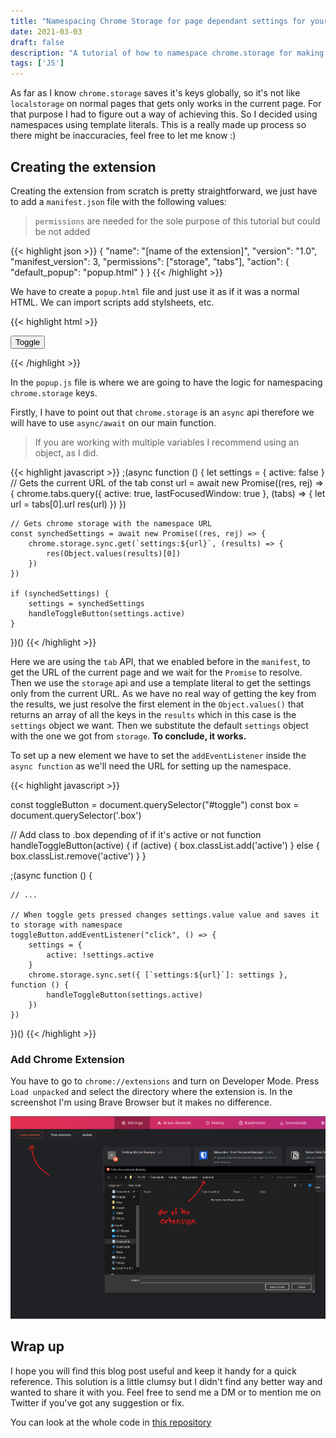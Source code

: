 ```yaml
---
title: "Namespacing Chrome Storage for page dependant settings for your Chrome Extension"
date: 2021-03-03
draft: false
description: "A tutorial of how to namespace chrome.storage for making it dependant on the current page"
tags: ['JS']
---
```


As far as I know `chrome.storage` saves it's keys globally, so it's not like `localstorage` on normal pages that gets only works in the current page. For that purpose I had to figure out a way of achieving this. So I decided using namespaces using template literals. This is a really made up process so there might be inaccuracies, feel free to let me know :)

## Creating the extension

Creating the extension from scratch is pretty straightforward, we just have to add a `manifest.json` file with the following values: 

> `permissions` are needed for the sole purpose of this tutorial but could be not added

{{< highlight json >}}
{
    "name": "[name of the extension]",
    "version": "1.0",
    "manifest_version": 3,
    "permissions": ["storage", "tabs"],
    "action": {
        "default_popup": "popup.html"
    }
}
{{< /highlight >}}

We have to create a `popup.html` file and just use it as if it  was a normal HTML. We can import scripts add stylsheets, etc. 

{{< highlight html >}}
<div class="container">
    <div class="box "></div>
    <button id="toggle">Toggle</button>
</div>

<script src="popup.js"></script>
{{< /highlight >}}

In the `popup.js` file is where we are going to have the logic for namespacing `chrome.storage` keys.

Firstly, I have to point out that `chrome.storage` is an `async` api therefore we will have to use `async/await` on our main function.

> If you are working with multiple variables I recommend using an object, as I did. 

{{< highlight javascript >}}
;(async function () {
    let settings = {
        active: false
    }
    // Gets the current URL of the tab
    const url = await new Promise((res, rej) => {
        chrome.tabs.query({ active: true, lastFocusedWindow: true }, (tabs) => {
            let url = tabs[0].url
            res(url)
        })
    })

    // Gets chrome storage with the namespace URL
    const synchedSettings = await new Promise((res, rej) => {
        chrome.storage.sync.get(`settings:${url}`, (results) => {
            res(Object.values(results)[0])
        })
    })

    if (synchedSettings) {
        settings = synchedSettings
        handleToggleButton(settings.active)
    }
})()
{{< /highlight >}}

Here we are using the `tab` API, that we enabled before in the `manifest`, to get the URL of the current page and we wait for the `Promise` to resolve. Then we use the `storage` api and use a template literal to get the settings only from the current URL. As we have no real way of getting the key from the results, we just resolve the first element in the `Object.values()` that returns an array of all the keys in the `results` which in this case is the `settings` object we want. Then we substitute the default `settings` object with the one we got from `storage`. **To conclude, it works.**

To set up a new element we have to set the `addEventListener` inside the `async function` as we'll need the URL for setting up the namespace.

{{< highlight javascript >}}

const toggleButton = document.querySelector("#toggle")
const box = document.querySelector('.box')

// Add class to .box depending of if it's active or not
function handleToggleButton(active) {
    if (active) {
        box.classList.add('active')
    } else {
        box.classList.remove('active')
    }
}

;(async function () {

    // ...

    // When toggle gets pressed changes settings.value value and saves it to storage with namespace
    toggleButton.addEventListener("click", () => {
        settings = {
            active: !settings.active
        }
        chrome.storage.sync.set({ [`settings:${url}`]: settings }, function () {
            handleToggleButton(settings.active)
        })
    })
})()
{{< /highlight >}}

### Add Chrome Extension

You have to go to `chrome://extensions` and turn on Developer Mode. Press `Load unpacked` and select the directory where the extension is. In the screenshot I'm using Brave Browser but it makes no difference. 

![image](/images/blog/3.png)

## Wrap up

I hope you will find this blog post useful and keep it handy for a quick reference. This solution is a little clumsy but I didn't find any better way and wanted to share it with you. Feel free to send me a DM or to mention me on Twitter if you've got any suggestion or fix.

You can look at the whole code in [this repository](https://github.com/DatsGabs/namespace-chrome-storage-extension)